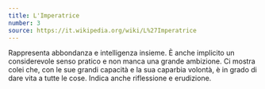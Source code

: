 ```yaml
---
title: L'Imperatrice
number: 3
source: https://it.wikipedia.org/wiki/L%27Imperatrice
---
```


Rappresenta abbondanza e intelligenza insieme. È anche implicito un considerevole senso pratico e non manca una grande ambizione. Ci mostra colei che, con le sue grandi capacità e la sua caparbia volontà, è in grado di dare vita a tutte le cose. Indica anche riflessione e erudizione.